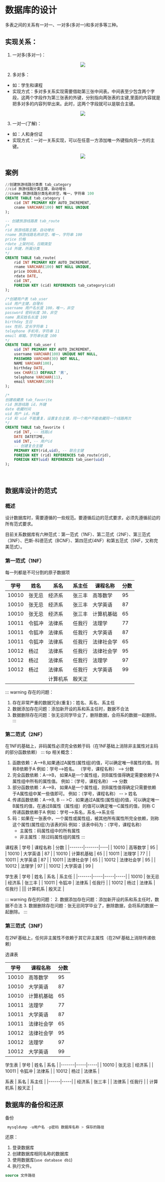 # 数据库的设计
多表之间的关系有一对一、一对多(多对一)和多对多等三种。

## 实现关系：
1. 一对多(多对一)：

<div align="center">
<img src="http://ww1.sinaimg.cn/large/007Rnr4nly1g9rn1pbgzhj30na0c9jri.jpg">
</div>

2. 多对多：
  * 如：学生和课程
  * 实现方式：多对多关系实现需要借助第三张中间表。中间表至少包含两个字段，这两个字段作为第三张表的外键，分别指向两张表的主键,里面的内容就是把多对多的内容列举出来。此时，这两个字段就可以是联合主键。

<div align="center">
<img src="http://ww1.sinaimg.cn/large/007Rnr4nly1g9rmzjgdx5j30v10g5mxm.jpg">
</div>

3. 一对一(了解)：
  * 如：人和身份证
  * 实现方式：一对一关系实现，可以在任意一方添加唯一外键指向另一方的主键。

<div align="center">
<img src="http://ww1.sinaimg.cn/large/007Rnr4nly1g9rn0n1156j30oq0brglt.jpg">
</div>

## 案例

```sql
//创建旅游线路分类表 tab_category
//cid 旅游线路分类主键，自动增长
//cname 旅游线路分类名称非空，唯一，字符串 100
CREATE TABLE tab_category (
	cid INT PRIMARY KEY AUTO_INCREMENT,
	cname VARCHAR(100) NOT NULL UNIQUE
);
```
```sql
-- 创建旅游线路表 tab_route
/*
rid 旅游线路主键，自动增长
rname 旅游线路名称非空，唯一，字符串 100
price 价格
rdate 上架时间，日期类型
cid 外键，所属分类
*/
CREATE TABLE tab_route(
	rid INT PRIMARY KEY AUTO_INCREMENT,
	rname VARCHAR(100) NOT NULL UNIQUE,
	price DOUBLE,
	rdate DATE,
	cid INT,
	FOREIGN KEY (cid) REFERENCES tab_category(cid)
);
```
```sql
/*创建用户表 tab_user
uid 用户主键，自增长
username 用户名长度 100，唯一，非空
password 密码长度 30，非空
name 真实姓名长度 100
birthday 生日
sex 性别，定长字符串 1
telephone 手机号，字符串 11
email 邮箱，字符串长度 100
*/
CREATE TABLE tab_user (
	uid INT PRIMARY KEY AUTO_INCREMENT,
	username VARCHAR(100) UNIQUE NOT NULL,
	PASSWORD VARCHAR(30) NOT NULL,
	NAME VARCHAR(100),
	birthday DATE,
	sex CHAR(1) DEFAULT '男',
	telephone VARCHAR(11),
	email VARCHAR(100)
);
```
```sql
/*
创建收藏表 tab_favorite
rid 旅游线路 id，外键
date 收藏时间
uid 用户 id，外键
rid 和 uid 不能重复，设置复合主键，同一个用户不能收藏同一个线路两次
*/
CREATE TABLE tab_favorite (
	rid INT, -- 线路id
	DATE DATETIME,
	uid INT, -- 用户id
	-- 创建复合主键
	PRIMARY KEY(rid,uid), -- 联合主键
	FOREIGN KEY (rid) REFERENCES tab_route(rid),
	FOREIGN KEY(uid) REFERENCES tab_user(uid)
);
```

​		
## 数据库设计的范式
### 概述
设计数据库时，需要遵循的一些规范。要遵循后边的范式要求，必须先遵循前边的所有范式要求。

目前关系数据库有六种范式：第一范式（1NF）、第二范式（2NF）、第三范式（3NF）、巴斯-科德范式（BCNF）、第四范式(4NF）和第五范式（5NF，又称完美范式）。

### 第一范式（1NF）
每一列都是不可分割的原子数据项

| 学号    | 姓名  | 系名  | 系主任 | 课程名称  | 分数 |
|-------|-----|-----|-----|-------|----|
| 10010 | 张无忌 | 经济系 | 张三丰 | 高等数学  | 95 |
| 10010 | 张无忌 | 经济系 | 张三丰 | 大学英语  | 87 |
| 10010 | 张无忌 | 经济系 | 张三丰 | 计算机基础 | 65 |
| 10011 | 令狐冲 | 法律系 | 任我行 | 法理学   | 77 |
| 10011 | 令狐冲 | 法律系 | 任我行 | 大学英语  | 87 |
| 10011 | 令狐冲 | 法律系 | 任我行 | 法律社会学 | 65 |
| 10012 | 杨过  | 法律系 | 任我行 | 法律社会学 | 95 |
| 10012 | 杨过  | 法律系 | 任我行 | 法理学   | 97 |
| 10012 | 杨过  | 法律系 | 任我行 | 大学英语  | 99 |
| ||计算机系  | 殷天正 |


::: warning 存在的问题：
1. 存在非常严重的数据冗余(重复)：姓名、系名、系主任
2. 数据添加存在问题：添加新开设的系和系主任时，数据不合法
3. 数据删除存在问题：张无忌同学毕业了，删除数据，会将系的数据一起删除。
:::

### 第二范式（2NF）
在1NF的基础上，非码属性必须完全依赖于码（在1NF基础上消除非主属性对主码的部分函数依赖）
::: tip 相关概念：
1. 函数依赖：A-->B,如果通过A属性(属性组)的值，可以确定唯一B属性的值。则称B依赖于A
	例如：学号-->姓名。  （学号，课程名称） --> 分数
2. 完全函数依赖：A-->B， 如果A是一个属性组，则B属性值得确定需要依赖于A属性组中所有的属性值。
	例如：（学号，课程名称） --> 分数
3. 部分函数依赖：A-->B， 如果A是一个属性组，则B属性值得确定只需要依赖于A属性组中某一些值即可。
	例如：（学号，课程名称） -- > 姓名
4. 传递函数依赖：A-->B, B -- >C . 如果通过A属性(属性组)的值，可以确定唯一B属性的值，在通过B属性（属性组）的值可以确定唯一C属性的值，则称 C 传递函数依赖于A
	例如：学号-->系名，系名-->系主任
5. 码：如果在一张表中，一个属性或属性组，被其他所有属性所完全依赖，则称这个属性(属性组)为该表的码
	例如：该表中码为：（学号，课程名称）
	* 主属性：码属性组中的所有属性
	* 非主属性：除过码属性组的属性
:::	

课程表
| 学号    | 课程名称  | 分数 |
|-------|-------|----|
| 10010 | 高等数学  | 95 |
| 10010 | 大学英语  | 87 |
| 10010 | 计算机基础 | 65 |
| 10011 | 法理学   | 77 |
| 10011 | 大学英语  | 87 |
| 10011 | 法律社会学 | 65 |
| 10012 | 法律社会学 | 95 |
| 10012 | 法理学   | 97 |
| 10012 | 大学英语  | 99 |

学生表
| 学号    | 姓名  | 系名  | 系主任 |
|-------|-----|-----|-----|
| 10010 | 张无忌 | 经济系 | 张三丰 |
| 10011 | 令狐冲 | 法律系 | 任我行 |
| 10012 | 杨过  | 法律系 | 任我行 |
||| 计算机系  | 殷天正 |

::: warning 存在的问题：
2. 数据添加存在问题：添加新开设的系和系主任时，数据不合法
3. 数据删除存在问题：张无忌同学毕业了，删除数据，会将系的数据一起删除。
:::

### 第三范式（3NF）
在2NF基础上，任何非主属性不依赖于其它非主属性（在2NF基础上消除传递依赖）

选课表

| 学号    | 课程名称  | 分数 |
|-------|-------|----|
| 10010 | 高等数学  | 95 |
| 10010 | 大学英语  | 87 |
| 10010 | 计算机基础 | 65 |
| 10011 | 法理学   | 77 |
| 10011 | 大学英语  | 87 |
| 10011 | 法律社会学 | 65 |
| 10012 | 法律社会学 | 95 |
| 10012 | 法理学   | 97 |
| 10012 | 大学英语  | 99 |

学生表
| 学号    | 姓名  | 系名  |
|-------|-----|-----|
| 10010 | 张无忌 | 经济系 |
| 10011 | 令狐冲 | 法律系 |
| 10012 | 杨过  | 法律系 |

系表
| 系名   | 系主任 |
|------|-----|
| 经济系  | 张三丰 |
| 法律系  | 任我行 |
| 计算机系 | 殷天正 |



## 数据库的备份和还原
备份
```sql
 mysqldump -u用户名 -p密码 数据库名称 > 保存的路径
 ```
还原：
1. 登录数据库
2. 创建数据库相同名称的数据库
3. 使用数据库(`use database db1`)
4. 执行文件。
```sql
source 文件路径
```